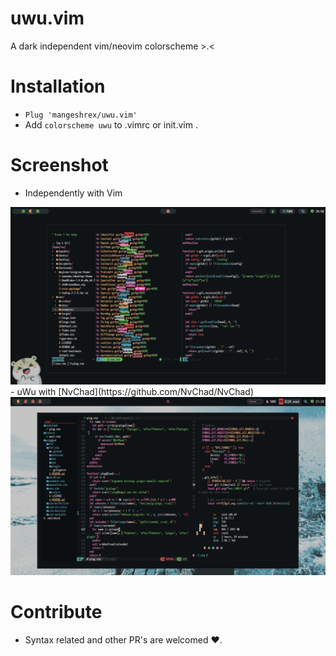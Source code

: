 # uwu.vim
A dark independent vim/neovim colorscheme >.< 

# Installation 
- ```Plug 'mangeshrex/uwu.vim' ``` 
- Add ```colorscheme uwu``` to .vimrc or init.vim . 

# Screenshot 
- Independently with Vim 
<img src="assets/uwu.png" alt="uwu colorscheme"> 
- uWu with [NvChad](https://github.com/NvChad/NvChad)
<img src="assets/uwu-nvchad.png" alt="uwu colors with nvchad"> 

# Contribute 
- Syntax related and other PR's are welcomed ❤️.

